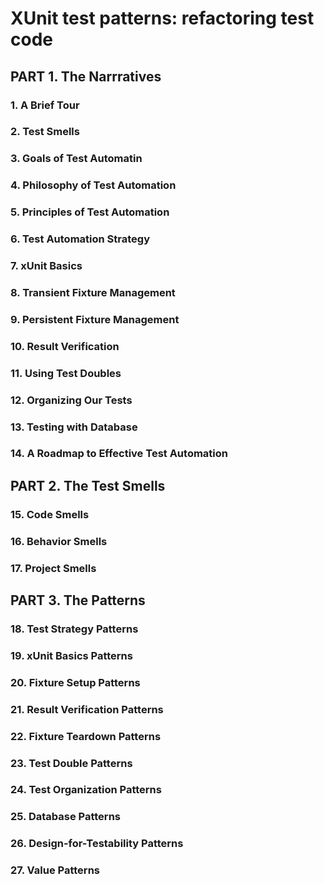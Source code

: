 # XUnit test patterns: refactoring test code

## PART 1. The Narrratives

### 1. A Brief Tour

### 2. Test Smells

### 3. Goals of Test Automatin

### 4. Philosophy of Test Automation

### 5. Principles of Test Automation

### 6. Test Automation Strategy

### 7. xUnit Basics

### 8. Transient Fixture Management

### 9. Persistent Fixture Management

### 10. Result Verification

### 11. Using Test Doubles

### 12. Organizing Our Tests

### 13. Testing with Database

### 14. A Roadmap to Effective Test Automation

## PART 2. The Test Smells

### 15. Code Smells

### 16. Behavior Smells

### 17. Project Smells

## PART 3. The Patterns

### 18. Test Strategy Patterns

### 19. xUnit Basics Patterns

### 20. Fixture Setup Patterns

### 21. Result Verification Patterns

### 22. Fixture Teardown Patterns

### 23. Test Double Patterns

### 24. Test Organization Patterns

### 25. Database Patterns

### 26. Design-for-Testability Patterns

### 27. Value Patterns